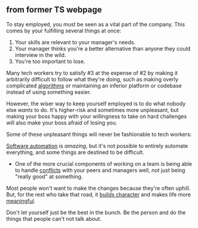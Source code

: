 
## from former TS webpage

To stay employed, you must be seen as a vital part of the company. This comes by your fulfilling several things at once:

1. Your skills are relevant to your manager's needs.
2. Your manager thinks you're a better alternative than anyone they could interview in the wild.
3. You're too important to lose.

Many tech workers try to satisfy #3 at the expense of #2 by making it arbitrarily difficult to follow what they're doing, such as making overly complicated [algorithms](https://icould.fail/algorithms/) or maintaining an inferior platform or codebase instead of using something easier.

However, the wiser way to keep yourself employed is to do what nobody else _wants_ to do. It's higher-risk and sometimes more unpleasant, but making your boss happy with your willingness to take on hard challenges will also make your boss afraid of losing you.

Some of these unpleasant things will never be fashionable to tech workers:

[Software automation](https://icould.fail/prog-habits/)
is _amazing_, but it's not possible to entirely automate everything, and some things are destined to be difficult.
- One of the more crucial components of working on a team is being able to handle [conflicts](https://adequate.life/conflicts/) with your peers and managers well, _not_ just being "really good" at something.

Most people won't want to make the changes because they're often uphill. But, for the rest who take that road, it [builds character](https://gainedin.site/morality/) and makes life more [meaningful](https://gainedin.site/meaning/).

Don't let yourself just be the best in the bunch. Be the person and do the things that people can't not talk about.
